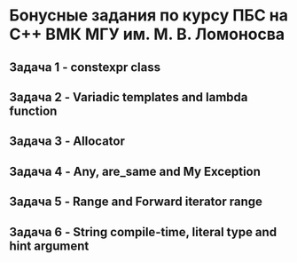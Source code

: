 # Бонусные задания по курсу ПБС на С++ ВМК МГУ им. М. В. Ломоносва
## Задача 1 - constexpr class
## Задача 2 - Variadic templates and lambda function
## Задача 3 - Allocator
## Задача 4 - Any, are_same and My Exception
## Задача 5 - Range and Forward iterator range
## Задача 6 - String compile-time, literal type and hint argument